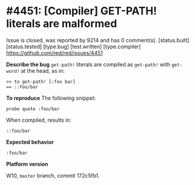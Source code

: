 
#4451: [Compiler] GET-PATH! literals are malformed
================================================================================
Issue is closed, was reported by 9214 and has 0 comment(s).
[status.built] [status.tested] [type.bug] [test.written] [type.compiler]
<https://github.com/red/red/issues/4451>

**Describe the bug**
`get-path!` literals are compiled as `get-path!` with `get-word!` at the head, as in:
```red
>> to get-path! [:foo bar]
== ::foo/bar
```

**To reproduce**
The following snippet:
```red
probe quote :foo/bar
```

When compiled, results in:
```red
::foo/bar
```

**Expected behavior**

```red
:foo/bar
```

**Platform version**

W10, `master` branch, commit 172c5fb1.



